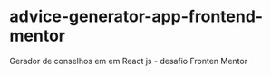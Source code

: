 # advice-generator-app-frontend-mentor
Gerador de conselhos em em React js - desafio Fronten Mentor 
